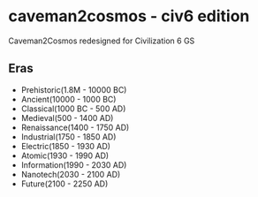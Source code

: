 # caveman2cosmos - civ6 edition
Caveman2Cosmos redesigned for Civilization 6 GS
## Eras
 - Prehistoric(1.8M - 10000 BC)
 - Ancient(10000 - 1000 BC)
 - Classical(1000 BC - 500 AD)
 - Medieval(500 - 1400 AD)
 - Renaissance(1400 - 1750 AD)
 - Industrial(1750 - 1850 AD)
 - Electric(1850 - 1930 AD)
 - Atomic(1930 - 1990 AD)
 - Information(1990 - 2030 AD)
 - Nanotech(2030 - 2100 AD)
 - Future(2100 - 2250 AD)